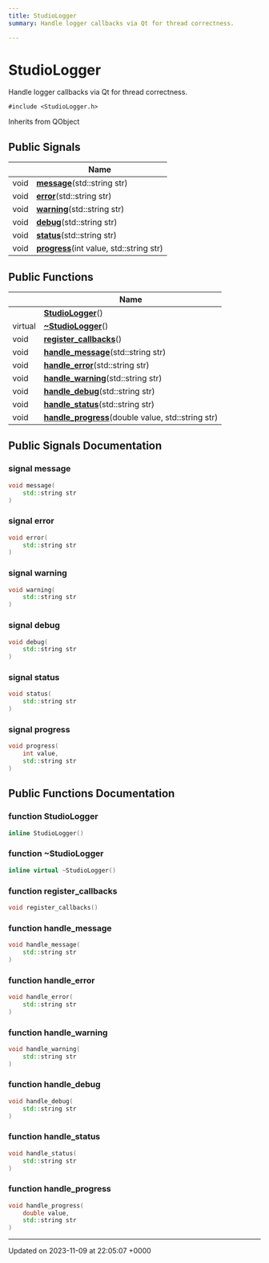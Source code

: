 ```yaml
---
title: StudioLogger
summary: Handle logger callbacks via Qt for thread correctness. 

---
```


# StudioLogger



Handle logger callbacks via Qt for thread correctness. 


`#include <StudioLogger.h>`

Inherits from QObject

## Public Signals

|                | Name           |
| -------------- | -------------- |
| void | **[message](../Classes/classStudioLogger.md#signal-message)**(std::string str) |
| void | **[error](../Classes/classStudioLogger.md#signal-error)**(std::string str) |
| void | **[warning](../Classes/classStudioLogger.md#signal-warning)**(std::string str) |
| void | **[debug](../Classes/classStudioLogger.md#signal-debug)**(std::string str) |
| void | **[status](../Classes/classStudioLogger.md#signal-status)**(std::string str) |
| void | **[progress](../Classes/classStudioLogger.md#signal-progress)**(int value, std::string str) |

## Public Functions

|                | Name           |
| -------------- | -------------- |
| | **[StudioLogger](../Classes/classStudioLogger.md#function-studiologger)**() |
| virtual | **[~StudioLogger](../Classes/classStudioLogger.md#function-~studiologger)**() |
| void | **[register_callbacks](../Classes/classStudioLogger.md#function-register-callbacks)**() |
| void | **[handle_message](../Classes/classStudioLogger.md#function-handle-message)**(std::string str) |
| void | **[handle_error](../Classes/classStudioLogger.md#function-handle-error)**(std::string str) |
| void | **[handle_warning](../Classes/classStudioLogger.md#function-handle-warning)**(std::string str) |
| void | **[handle_debug](../Classes/classStudioLogger.md#function-handle-debug)**(std::string str) |
| void | **[handle_status](../Classes/classStudioLogger.md#function-handle-status)**(std::string str) |
| void | **[handle_progress](../Classes/classStudioLogger.md#function-handle-progress)**(double value, std::string str) |

## Public Signals Documentation

### signal message

```cpp
void message(
    std::string str
)
```


### signal error

```cpp
void error(
    std::string str
)
```


### signal warning

```cpp
void warning(
    std::string str
)
```


### signal debug

```cpp
void debug(
    std::string str
)
```


### signal status

```cpp
void status(
    std::string str
)
```


### signal progress

```cpp
void progress(
    int value,
    std::string str
)
```


## Public Functions Documentation

### function StudioLogger

```cpp
inline StudioLogger()
```


### function ~StudioLogger

```cpp
inline virtual ~StudioLogger()
```


### function register_callbacks

```cpp
void register_callbacks()
```


### function handle_message

```cpp
void handle_message(
    std::string str
)
```


### function handle_error

```cpp
void handle_error(
    std::string str
)
```


### function handle_warning

```cpp
void handle_warning(
    std::string str
)
```


### function handle_debug

```cpp
void handle_debug(
    std::string str
)
```


### function handle_status

```cpp
void handle_status(
    std::string str
)
```


### function handle_progress

```cpp
void handle_progress(
    double value,
    std::string str
)
```


-------------------------------

Updated on 2023-11-09 at 22:05:07 +0000